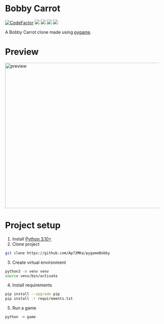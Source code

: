 # Bobby Carrot

[![CodeFactor](https://www.codefactor.io/repository/github/ap73mka/pygamebobby/badge)](https://www.codefactor.io/repository/github/ap73mka/pygamebobby)
![](https://badgen.net/github/checks/ap73mka/pygameBobby)
![](https://badgen.net/github/release/ap73mka/pygameBobby)
![](https://badgen.net/badge/Licence/MIT/blue)
![](https://badgen.net/badge/Python/3.10/blue?icon=pypi)

A Bobby Carrot clone made using [pygame](https://github.com/pygame/pygame).

# Preview

[<img src="preview.gif" width="576" height="476" alt="preview"/>](preview.gif)

# Project setup

1. Install [Python 3.10+](https://www.python.org/downloads/)
2. Clone project
```bash
git clone https://github.com/Ap73MKa/pygameBobby
```
3. Create virtual environment
```bash
python3 -m venv venv
source venv/bin/activate
```
4. Install requirements
```bash
pip install --upgrade pip
pip install -r requirements.txt
```
5. Run a game
```bash
python -m game
```